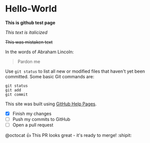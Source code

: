 # Hello-World

**This is github test page**

*This text is italicized*

~~This was mistaken text~~

In the words of Abraham Lincoln:
> Pardon me

Use `git status` to list all new or modified files that haven't yet been committed.
Some basic Git commands are:

```
git status
git add
git commit

```
This site was built using [GitHub Help Pages](https://help.github.com/articles/basic-writing-and-formatting-syntax/).

- [x] Finish my changes
- [ ] Push my commits to GitHub
- [ ] Open a pull request

@octocat :+1: This PR looks great - it's ready to merge! :shipit:
